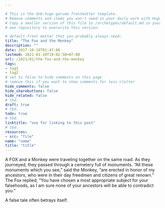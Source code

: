 ```yaml
---

# This is the dnb-hugo-garuda frontmatter template.
# Remove comments and items you won't need in your daily work with Hugo.
# Copy a smaller version of this file to /archetypes/default.md in your
# own repository to overwrite this version.

# default front matter that you probably always need:
title: "The Fox and the Monkey"
description: ""
date: 2017-10-16T01:47:06
lastmod: 2021-01-20T19:02:50+07:00
url: /2021/01/the-fox-and-the-monkey
tags:
- tag1
- tag2
# set to false to hide comments on this page
# remove this if you want to show comments for less clutter
hide_comments: false
hide_sharebuttons: false
hide_related: false
# tbd.
draft: true
# tbd.
todo: true
# tbd.
linktitle: "use for linking to this post"
# tbd.
resources:
- src: "file"
name: "name"
title: "title"
---
```



A FOX and a Monkey were traveling together on the same road. As they journeyed, they passed through a cemetery full of monuments. “All these monuments which you see,” said the Monkey, “are erected in honor of my ancestors, who were in their day freedmen and citizens of great renown.” The Fox replied, “You have chosen a most appropriate subject for your falsehoods, as I am sure none of your ancestors will be able to contradict you.”

A false tale often betrays itself.


